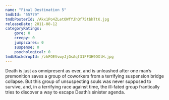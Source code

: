 ```yaml
---
name: "Final Destination 5"
tmdbId: "55779"
tmdbPosterId: /Akx1Po4ZLetOWfYJhQf75tbhTtK.jpg
releaseDate: 2011-08-12
categoryRatings:
    gore: 0
    creepy: 0
    jumpscares: 0
    suspense: 0
    psychological: 0
tmdbBackdropId: /zhFOEVvwyJjGsAqf31FF3H9OXlH.jpg
---
```

Death is just as omnipresent as ever, and is unleashed after one man’s premonition saves a group of coworkers from a terrifying suspension bridge collapse. But this group of unsuspecting souls was never supposed to survive, and, in a terrifying race against time, the ill-fated group frantically tries to discover a way to escape Death’s sinister agenda.
